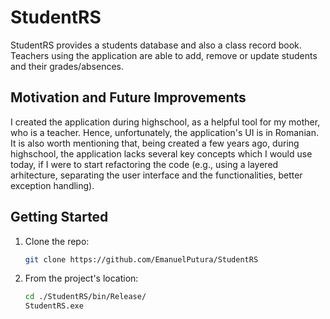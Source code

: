 # StudentRS
 StudentRS provides a students database and also a class record book. Teachers using the application are able to add, remove or update students and their grades/absences.
 
 ## Motivation and Future Improvements
 I created the application during highschool, as a helpful tool for my mother, who is a teacher. Hence, unfortunately, the application's UI is in Romanian. It is also worth mentioning that, being created a few years ago, during highschool, the application lacks several key concepts which I would use today, if I were to start refactoring the code (e.g., using a layered arhitecture, separating the user interface and the functionalities, better exception handling).
 
 ## Getting Started
 1. Clone the repo:
    ```sh
    git clone https://github.com/EmanuelPutura/StudentRS
    ```
 2. From the project's location:
    ```sh
    cd ./StudentRS/bin/Release/
    StudentRS.exe
    ```
    
